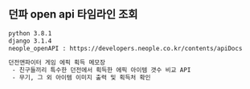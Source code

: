 ## 던파 open api 타임라인 조회
```bash
python 3.8.1
django 3.1.4
neople_openAPI : https://developers.neople.co.kr/contents/apiDocs
```
```bash
던전앤파이터 게임 에픽 획득 메모장
 - 친구들끼리 특수한 던전에서 획득한 에픽 아이템 갯수 비교 API
 - 무기, 그 외 아이템 이미지 출력 및 획득처 확인
```
